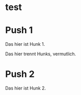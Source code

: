 # test





# Push 1

Das hier ist Hunk 1.





Das hier trennt Hunks, vermutlich.




# Push 2

Das hier ist Hunk 2.

